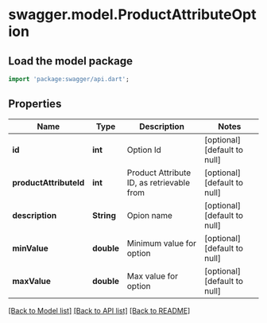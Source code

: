 # swagger.model.ProductAttributeOption

## Load the model package
```dart
import 'package:swagger/api.dart';
```

## Properties
Name | Type | Description | Notes
------------ | ------------- | ------------- | -------------
**id** | **int** | Option Id | [optional] [default to null]
**productAttributeId** | **int** | Product Attribute ID, as retrievable from | [optional] [default to null]
**description** | **String** | Opion name | [optional] [default to null]
**minValue** | **double** | Minimum value for option | [optional] [default to null]
**maxValue** | **double** | Max value for option | [optional] [default to null]

[[Back to Model list]](../README.md#documentation-for-models) [[Back to API list]](../README.md#documentation-for-api-endpoints) [[Back to README]](../README.md)


